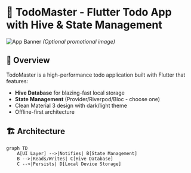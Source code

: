 # 📱 TodoMaster - Flutter Todo App with Hive & State Management

![App Banner](screenshots/banner.png) *(Optional promotional image)*

## 🌟 Overview
TodoMaster is a high-performance todo application built with Flutter that features:
- **Hive Database** for blazing-fast local storage
- **State Management** (Provider/Riverpod/Bloc - choose one)
- Clean Material 3 design with dark/light theme
- Offline-first architecture

## 🏗️ Architecture
```mermaid
graph TD
    A[UI Layer] -->|Notifies| B[State Management]
    B -->|Reads/Writes| C[Hive Database]
    C -->|Persists| D[Local Device Storage]


